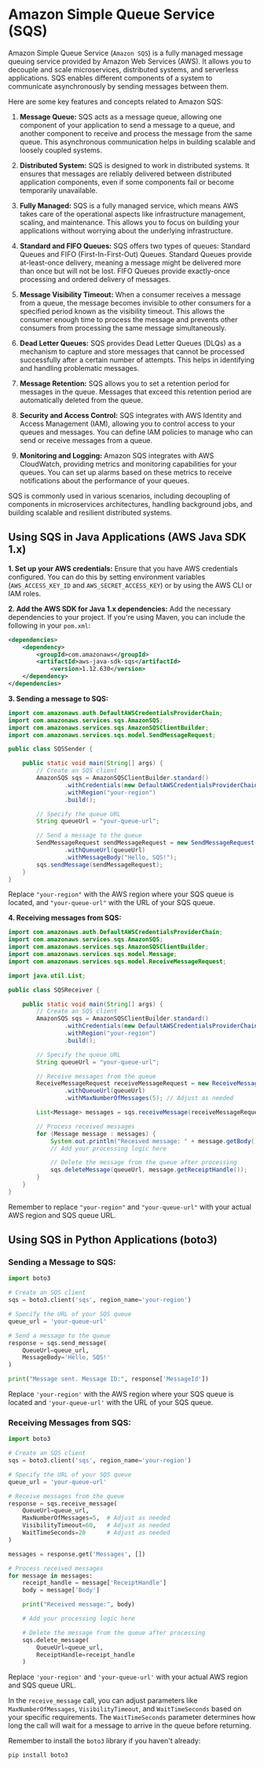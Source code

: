 # Amazon Simple Queue Service (SQS)

Amazon Simple Queue Service (`Amazon SQS`) is a fully managed message queuing service provided by Amazon Web Services (AWS). It allows you to decouple and scale microservices, distributed systems, and serverless applications. SQS enables different components of a system to communicate asynchronously by sending messages between them.

Here are some key features and concepts related to Amazon SQS:

1. **Message Queue:** SQS acts as a message queue, allowing one component of your application to send a message to a queue, and another component to receive and process the message from the same queue. This asynchronous communication helps in building scalable and loosely coupled systems.

1. **Distributed System:** SQS is designed to work in distributed systems. It ensures that messages are reliably delivered between distributed application components, even if some components fail or become temporarily unavailable.

1. **Fully Managed:** SQS is a fully managed service, which means AWS takes care of the operational aspects like infrastructure management, scaling, and maintenance. This allows you to focus on building your applications without worrying about the underlying infrastructure.

1. **Standard and FIFO Queues:** SQS offers two types of queues: Standard Queues and FIFO (First-In-First-Out) Queues. Standard Queues provide at-least-once delivery, meaning a message might be delivered more than once but will not be lost. FIFO Queues provide exactly-once processing and ordered delivery of messages.

1. **Message Visibility Timeout:** When a consumer receives a message from a queue, the message becomes invisible to other consumers for a specified period known as the visibility timeout. This allows the consumer enough time to process the message and prevents other consumers from processing the same message simultaneously.

1. **Dead Letter Queues:** SQS provides Dead Letter Queues (DLQs) as a mechanism to capture and store messages that cannot be processed successfully after a certain number of attempts. This helps in identifying and handling problematic messages.

1. **Message Retention:** SQS allows you to set a retention period for messages in the queue. Messages that exceed this retention period are automatically deleted from the queue.

1. **Security and Access Control:** SQS integrates with AWS Identity and Access Management (IAM), allowing you to control access to your queues and messages. You can define IAM policies to manage who can send or receive messages from a queue.

1. **Monitoring and Logging:** Amazon SQS integrates with AWS CloudWatch, providing metrics and monitoring capabilities for your queues. You can set up alarms based on these metrics to receive notifications about the performance of your queues.

SQS is commonly used in various scenarios, including decoupling of components in microservices architectures, handling background jobs, and building scalable and resilient distributed systems.


## Using SQS in Java Applications (AWS Java SDK 1.x)


**1. Set up your AWS credentials:**
Ensure that you have AWS credentials configured. You can do this by setting environment variables (`AWS_ACCESS_KEY_ID` and `AWS_SECRET_ACCESS_KEY`) or by using the AWS CLI or IAM roles.

**2. Add the AWS SDK for Java 1.x dependencies:**
Add the necessary dependencies to your project. If you're using Maven, you can include the following in your `pom.xml`:

```xml
<dependencies>
    <dependency>
        <groupId>com.amazonaws</groupId>
        <artifactId>aws-java-sdk-sqs</artifactId>
            <version>1.12.630</version>
    </dependency>
</dependencies>
```

**3. Sending a message to SQS:**
```java
import com.amazonaws.auth.DefaultAWSCredentialsProviderChain;
import com.amazonaws.services.sqs.AmazonSQS;
import com.amazonaws.services.sqs.AmazonSQSClientBuilder;
import com.amazonaws.services.sqs.model.SendMessageRequest;

public class SQSSender {

    public static void main(String[] args) {
        // Create an SQS client
        AmazonSQS sqs = AmazonSQSClientBuilder.standard()
                .withCredentials(new DefaultAWSCredentialsProviderChain())
                .withRegion("your-region")
                .build();

        // Specify the queue URL
        String queueUrl = "your-queue-url";

        // Send a message to the queue
        SendMessageRequest sendMessageRequest = new SendMessageRequest()
                .withQueueUrl(queueUrl)
                .withMessageBody("Hello, SQS!");
        sqs.sendMessage(sendMessageRequest);
    }
}
```

Replace `"your-region"` with the AWS region where your SQS queue is located, and `"your-queue-url"` with the URL of your SQS queue.

**4. Receiving messages from SQS:**
```java
import com.amazonaws.auth.DefaultAWSCredentialsProviderChain;
import com.amazonaws.services.sqs.AmazonSQS;
import com.amazonaws.services.sqs.AmazonSQSClientBuilder;
import com.amazonaws.services.sqs.model.Message;
import com.amazonaws.services.sqs.model.ReceiveMessageRequest;

import java.util.List;

public class SQSReceiver {

    public static void main(String[] args) {
        // Create an SQS client
        AmazonSQS sqs = AmazonSQSClientBuilder.standard()
                .withCredentials(new DefaultAWSCredentialsProviderChain())
                .withRegion("your-region")
                .build();

        // Specify the queue URL
        String queueUrl = "your-queue-url";

        // Receive messages from the queue
        ReceiveMessageRequest receiveMessageRequest = new ReceiveMessageRequest()
                .withQueueUrl(queueUrl)
                .withMaxNumberOfMessages(5); // Adjust as needed

        List<Message> messages = sqs.receiveMessage(receiveMessageRequest).getMessages();

        // Process received messages
        for (Message message : messages) {
            System.out.println("Received message: " + message.getBody());
            // Add your processing logic here

            // Delete the message from the queue after processing
            sqs.deleteMessage(queueUrl, message.getReceiptHandle());
        }
    }
}
```

Remember to replace `"your-region"` and `"your-queue-url"` with your actual AWS region and SQS queue URL.


## Using SQS in Python Applications (boto3)

### Sending a Message to SQS:

```python
import boto3

# Create an SQS client
sqs = boto3.client('sqs', region_name='your-region')

# Specify the URL of your SQS queue
queue_url = 'your-queue-url'

# Send a message to the queue
response = sqs.send_message(
    QueueUrl=queue_url,
    MessageBody='Hello, SQS!'
)

print("Message sent. Message ID:", response['MessageId'])
```

Replace `'your-region'` with the AWS region where your SQS queue is located and `'your-queue-url'` with the URL of your SQS queue.

### Receiving Messages from SQS:

```python
import boto3

# Create an SQS client
sqs = boto3.client('sqs', region_name='your-region')

# Specify the URL of your SQS queue
queue_url = 'your-queue-url'

# Receive messages from the queue
response = sqs.receive_message(
    QueueUrl=queue_url,
    MaxNumberOfMessages=5,  # Adjust as needed
    VisibilityTimeout=60,   # Adjust as needed
    WaitTimeSeconds=20      # Adjust as needed
)

messages = response.get('Messages', [])

# Process received messages
for message in messages:
    receipt_handle = message['ReceiptHandle']
    body = message['Body']

    print("Received message:", body)

    # Add your processing logic here

    # Delete the message from the queue after processing
    sqs.delete_message(
        QueueUrl=queue_url,
        ReceiptHandle=receipt_handle
    )
```

Replace `'your-region'` and `'your-queue-url'` with your actual AWS region and SQS queue URL.

In the `receive_message` call, you can adjust parameters like `MaxNumberOfMessages`, `VisibilityTimeout`, and `WaitTimeSeconds` based on your specific requirements. The `WaitTimeSeconds` parameter determines how long the call will wait for a message to arrive in the queue before returning.

Remember to install the `boto3` library if you haven't already:

```bash
pip install boto3
```
